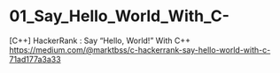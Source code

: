 # 01_Say_Hello_World_With_C-
[C++] HackerRank : Say “Hello, World!” With C++
https://medium.com/@marktbss/c-hackerrank-say-hello-world-with-c-71ad177a3a33
